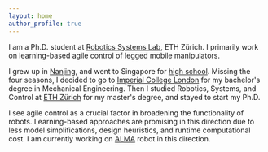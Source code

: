 ```yaml
---
layout: home
author_profile: true
---
```


I am a Ph.D. student at [Robotics Systems Lab](https://rsl.ethz.ch/), ETH Zürich. I primarily work on learning-based agile control of legged mobile manipulators.

I grew up in [Nanjing](https://www.lonelyplanet.com/china/jiangsu/nanjing), and went to Singapore for [high school](https://www.victoriajc.moe.edu.sg/). Missing the four seasons, I decided to go to [Imperial College London](https://www.imperial.ac.uk/) for my bachelor's degree in Mechanical Engineering. Then I studied Robotics, Systems, and Control at [ETH Zürich](https://ethz.ch/en.html) for my master's degree, and stayed to start my Ph.D.

I see agile control as a crucial factor in broadening the functionality of robots. Learning-based approaches are promising in this direction due to less model simplifications, design heuristics, and runtime computational cost. I am currently working on [ALMA](https://rsl.ethz.ch/robots-media/alma.html) robot in this direction.